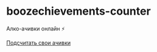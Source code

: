 # boozechievements-counter
Алко-ачивки онлайн ⚡️

[Подсчитать свои ачивки](https://stepanzh.github.io/boozechievements-counter/)
